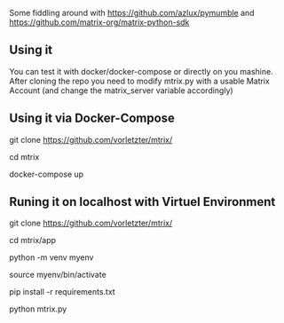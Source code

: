 Some fiddling around with https://github.com/azlux/pymumble and https://github.com/matrix-org/matrix-python-sdk

## Using it
You can test it with docker/docker-compose or directly on you mashine.
After cloning the repo you need to modify mtrix.py with a usable Matrix Account (and change the matrix_server variable accordingly)

## Using it via Docker-Compose
git clone https://github.com/vorletzter/mtrix/

cd mtrix

docker-compose up

## Runing it on localhost with Virtuel Environment

git clone https://github.com/vorletzter/mtrix/

cd mtrix/app

python -m venv myenv

source myenv/bin/activate

pip install -r requirements.txt 

python mtrix.py
